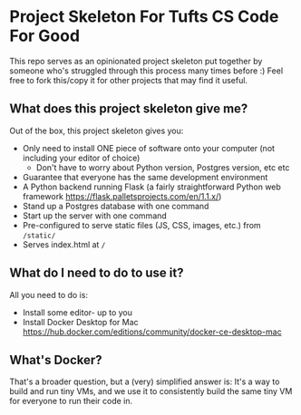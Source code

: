 # Project Skeleton For Tufts CS Code For Good

This repo serves as an opinionated project skeleton put together by someone who's struggled through this process
many times before :) 
Feel free to fork this/copy it for other projects that may find it useful.

## What does this project skeleton give me?

Out of the box, this project skeleton gives you:
* Only need to install ONE piece of software onto your computer (not including your editor of choice)
    * Don't have to worry about Python version, Postgres version, etc etc
* Guarantee that everyone has the same development environment
* A Python backend running Flask (a fairly straightforward Python web framework https://flask.palletsprojects.com/en/1.1.x/)
* Stand up a Postgres database with one command
* Start up the server with one command
* Pre-configured to serve static files (JS, CSS, images, etc.) from `/static/`
* Serves index.html at `/`  

## What do I need to do to use it?

All you need to do is:
* Install some editor- up to you
* Install Docker Desktop for Mac https://hub.docker.com/editions/community/docker-ce-desktop-mac

## What's Docker?

That's a broader question, but a (very) simplified answer is: It's a way to build and run tiny VMs, and we use
it to consistently build the same tiny VM for everyone to run their code in.
